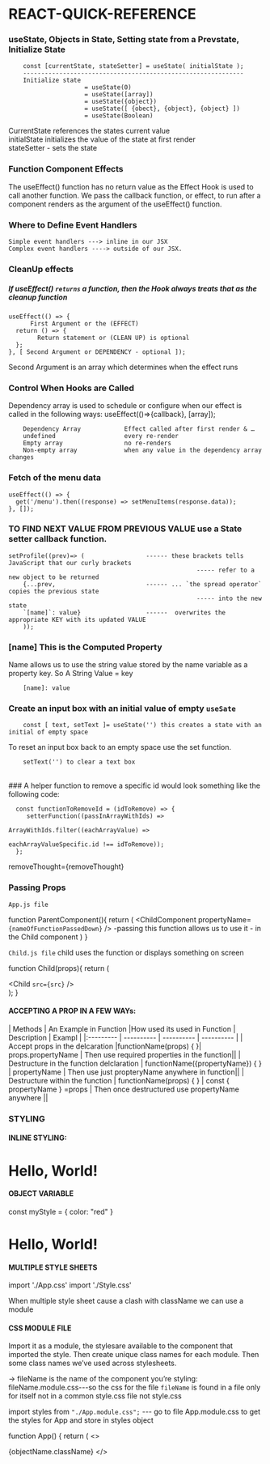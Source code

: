 # REACT-QUICK-REFERENCE

### useState, Objects in State, Setting state from a Prevstate, Initialize State

        const [currentState, stateSetter] = useState( initialState );
        -------------------------------------------------------------
        Initialize state  
                         = useState(0)
                         = useState([array])
                         = useState({object})
                         = useState([ {obect}, {object}, {object} ])
                         = useState(Boolean)

CurrentState references the states current value <br />
initialState initializes the value of the state at first render <br />
stateSetter - sets the state <br />

### Function Component Effects
The useEffect() function has no return value as the Effect Hook is used to call another function. We pass the callback function, or effect, to run after a component renders as the argument of the useEffect() function. 

### Where to Define Event Handlers 

    Simple event handlers ---> inline in our JSX
    Complex event handlers ----> outside of our JSX.


### CleanUp effects

##### If useEffect() `returns` a function, then the Hook always treats that as the cleanup function

    useEffect(() => {
          First Argument or the (EFFECT)
      return () => {
            Return statement or (CLEAN UP) is optional
      };
    }, [ Second Argument or DEPENDENCY - optional ]); 

Second Argument is an array which determines when the effect runs

    
### Control When Hooks are Called
Dependency array is used to schedule or configure when our effect is called in the following ways:
useEffect(()=>{callback}, [array]);

        Dependency Array	        Effect called after first render & …
        undefined	                every re-render
        Empty array	                no re-renders
        Non-empty array	            when any value in the dependency array changes

### Fetch of the menu data

    useEffect(() => {
      get('/menu').then((response) => setMenuItems(response.data));
    }, []);

### TO FIND NEXT VALUE FROM PREVIOUS VALUE use a State setter callback function.


    setProfile((prev)=> (                 ------ these brackets tells JavaScript that our curly brackets 
                                                        ----- refer to a new object to be returned
        {...prev,                         ------ ... `the spread operator` copies the previous state  
                                                        ----- into the new state
        `[name]`: value}                  ------  overwrites the appropriate KEY with its updated VALUE
        ));

### [name] This is the Computed Property
Name allows us to use the string value stored by the name variable as a property key. So A String Value = key 

        [name]: value    
    
### Create an input box with an initial value of empty `useSate`

        const [ text, setText ]= useState('') this creates a state with an initial of empty space
        
To reset an input box back to an empty space use the set function.
        
        setText('') to clear a text box


<br />
### A helper function to remove a specific id would look something like the following code:

      const functionToRemoveId = (idToRemove) => {
         setterFunction((passInArrayWithIds) => 
                                         ArrayWithIds.filter((eachArrayValue) => 
                                                                 eachArrayValueSpecific.id !== idToRemove));
      };

removeThought={removeThought}

### Passing Props
`App.js file`

function ParentComponent(){
        return (
                <ChildComponent propertyName=`{nameOfFunctionPassedDown}` />
                                -passing this function allows us to use it
                                - in the Child component
        )
}

`Child.js file` child uses the function or displays something on screen

function Child(props){
        return (
              <div>
                <Child `src={src}` />
              </div>
        );
}

#### ACCEPTING A PROP IN A FEW WAYs:

| Methods | An Example in Function |How used its used in Function | Description | Exampl |
|:--------- | ---------- | ---------- | ---------- |
| Accept props in the delcaration  |functionName(props) { }|  props.propertyName | Then use required properties in the function||
| Destructure in the function delclaration  | functionName({propertyName}) { } | propertyName | Then use just propteryName anywhere in function||
| Destructure within the function  | functionName(props) { } | const { propertyName } =props | Then once destructured use propertyName anywhere ||

### STYLING
#### INLINE STYLING:
<h1 style={{color: "red"}}> Hello, World! </h1>

#### OBJECT VARIABLE
const myStyle = { color: "red" }
<h1 style={myStyle}> Hello, World! </h1>

#### MULTIPLE STYLE SHEETS
import './App.css'
import './Style.css'

When multiple style sheet cause a clash with className we can use a module

#### CSS MODULE FILE
Import it as a module, the stylesare available to the component that imported the style.
Then create unique class names for each module.
Then some class names we’ve used across stylesheets.

-> fileName is the name of the component you’re styling:
fileName.module.css---so the css for the file `fileName` is found in a file only for itself not in a common style.css file
not
style.css

import styles from `"./App.module.css";` --- go to file App.module.css to get the styles for App and store in styles object

function App() {
  return (
        <>
              <div className={styles.Wrapper}> {objectName.className}
        </>


